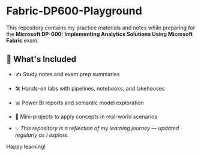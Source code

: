 # Fabric-DP600-Playground

This repository contains my practice materials and notes while preparing for the **Microsoft DP-600: Implementing Analytics Solutions Using Microsoft Fabric** exam.

## 📘 What's Included
- ✍️ Study notes and exam prep summaries
- 🛠️ Hands-on labs with pipelines, notebooks, and lakehouses
- 📊 Power BI reports and semantic model exploration
- 🧪 Mini-projects to apply concepts in real-world scenarios

- 💡 *This repository is a reflection of my learning journey — updated regularly as I explore.*

Happy learning!
